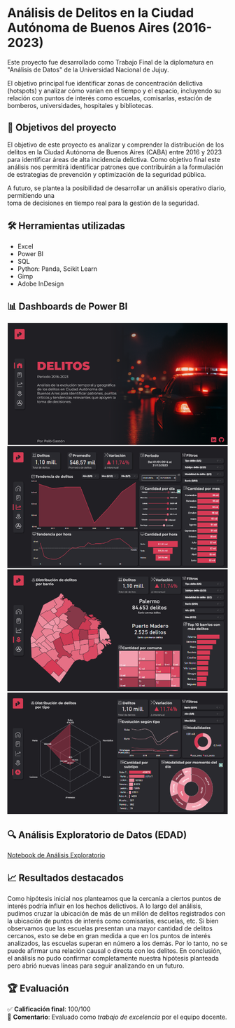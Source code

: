 # Análisis de Delitos en la Ciudad Autónoma de Buenos Aires (2016-2023)

Este proyecto fue desarrollado como Trabajo Final de la diplomatura en "Análisis de Datos" de la Universidad Nacional de Jujuy.  

El objetivo principal fue identificar zonas de concentración delictiva (hotspots) y analizar cómo varían en el tiempo y el espacio, incluyendo su relación con puntos de interés como escuelas, comisarías, estación de bomberos, universidades, hospitales y bibliotecas.

## 📌 Objetivos del proyecto

El objetivo de este proyecto es analizar y comprender la distribución de los delitos en la Ciudad Autónoma de Buenos Aires (CABA) entre 2016 y 2023 para identificar áreas de alta incidencia delictiva.
Como objetivo final este análisis nos permitirá identificar patrones que contribuirán a la 
formulación de estrategias de prevención y optimización de la seguridad pública.


A futuro, se plantea la posibilidad de desarrollar un análisis operativo diario, permitiendo una  
toma de decisiones en tiempo real para la gestión de la seguridad.


## 🛠️ Herramientas utilizadas

- Excel
- Power BI
- SQL
- Python: Panda, Scikit Learn
- Gimp
- Adobe InDesign 


## 📊 Dashboards de Power BI
![1](img/portada.png)
![2](img/pantalla2.png)
![3](img/pantalla3.png)
![4](img/pantalla4.png)


## 🔍 Análisis Exploratorio de Datos (EDAD)
[Notebook de Análisis Exploratorio](notebooks/eda-delitos.ipynb)  



## 📈 Resultados destacados
Como hipótesis inicial nos planteamos que la cercanía a ciertos puntos de interés podría influir en los hechos delictivos.
A lo largo del análisis,  pudimos cruzar la ubicación de más de un millón de delitos registrados con la ubicación de puntos de interés como comisarías, escuelas, etc.
Si bien observamos que las escuelas presentan una mayor cantidad de delitos cercanos, esto se debe en gran medida a que en los puntos de interés analizados, las escuelas superan en número a los demás. Por lo tanto, no se puede afirmar una relación causal o directa con los delitos.
En conclusión, el análisis no pudo confirmar completamente nuestra hipótesis planteada pero abrió nuevas líneas para seguir analizando en un futuro.


## 🏆 Evaluación

✅ **Calificación final**: 100/100  
📝 **Comentario**: Evaluado como *trabajo de excelencia* por el equipo docente.


